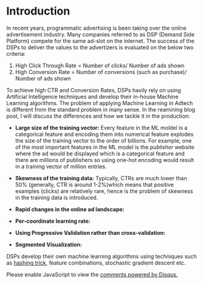 <!-- 
.. title: Applying Machine Learning in Ad Tech
.. slug: applying-machine-learning-in-adtech
.. date: 2019-04-08 02:13:21 UTC+05:30
.. tags: Machine Learning, Data Science, AdTech
.. category: 
.. link: 
.. description: 
.. type: text
-->

# Introduction

In recent years, programmatic advertising is been taking over the online advertisement industry. Many companies referred to as DSP (Demand Side Platform) compete for the same ad-slot on the internet. The success of the DSPs to deliver the values to the advertizers is evaluated on the below two criteria:

1. High Click Through Rate = Number of clicks/ Number of ads shown
2. High Conversion Rate = Number of conversions (such as purchase)/ Number of ads shown

To achieve high CTR and Conversion Rates, DSPs havily rely on using Artificial Intelligence techniques and develop their in-house Machine Learning algorithms. The problem of applying Machine Learning in Adtech is different from the standard problem in many sense. In the reamining blog post, I will discuss the differences and how we tackle it in the production:

* **Large size of the training vector:** Every feature in the ML moldel is a categorical feature and encoding them into numerical feature explodes the size of the training vector to the order of billions. For example, one of the most important features in the ML model is the *publisher* website where the ad would be displayed which is a categorical feature and there are millions of publishers so using one-hot encoding would result in a training vector of million entries. 

* **Skewness of the training data:** Typically, CTRs are much lower than 50% (generally, CTR is around 1-2%)which means that positive examples (clicks) are relatively rare, hence is the problem of skewness in the training data is introduced. 

* **Rapid changes in the online ad landscape:**

* **Per-coordinate learning rate:**

* **Using Progressive Validation rather than cross-validation:**

* **Segmented Visualization:**

DSPs develop their own machine learning algorithms using techniques such as [hashing trick](https://en.wikipedia.org/wiki/Feature_hashing), feature combinations, stochastic gradient descent etc.


<div id="disqus_thread"></div>
<script>
/**
* RECOMMENDED CONFIGURATION VARIABLES: EDIT AND UNCOMMENT THE SECTION BELOW TO INSERT DYNAMIC VALUES FROM YOUR PLATFORM OR CMS.
* LEARN WHY DEFINING THESE VARIABLES IS IMPORTANT: https://disqus.com/admin/universalcode/#configuration-variables
*/
/*
var disqus_config = function () {
this.page.url = PAGE_URL; // Replace PAGE_URL with your page's canonical URL variable
this.page.identifier = PAGE_IDENTIFIER; // Replace PAGE_IDENTIFIER with your page's unique identifier variable
};
*/
(function() { // DON'T EDIT BELOW THIS LINE
var d = document, s = d.createElement('script');

s.src = '//avoyage.disqus.com/embed.js';

s.setAttribute('data-timestamp', +new Date());
(d.head || d.body).appendChild(s);
})();
</script>
<noscript>Please enable JavaScript to view the <a href="https://disqus.com/?ref_noscript" rel="nofollow">comments powered by Disqus.</a></noscript>
